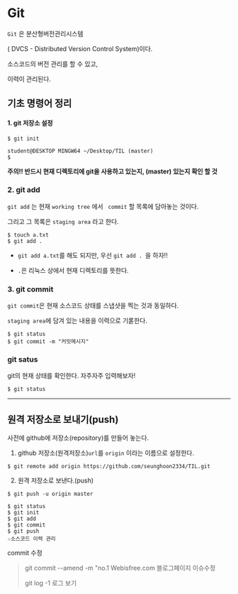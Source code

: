 # Git

`Git` 은 분산형버전관리시스템

( DVCS - Distributed Version Control System)이다.

소스코드의 버전 관리를 할 수 있고,

이력이 관리된다.

## 기초 명령어 정리

#### 1. git 저장소 설정

```
$ git init
```

```
student@DESKTOP MINGW64 ~/Desktop/TIL (master)
$
```

**주의!! 반드시 현재 디렉토리에 git을 사용하고 있는지, (master) 있는지 확인 할 것** 

### 2. git add

`git add` 는 현재 `working tree` 에서 ` commit` 할 목록에 담아놓는 것이다.

그리고 그 목록은 `staging area` 라고 한다.

```
$ touch a.txt
$ git add .
```

* `git add a.txt`를 해도 되지만, 우선  `git add . `을 하자!!

* `.`은 리눅스 상에서 현재 디렉토리를 뜻한다.

### 3. git commit

`git commit`은 현재 소스코드 상태를 스냅샷을 찍는 것과 동일하다.

`staging area`에 담겨 있는 내용을 이력으로 기롣한다.

```
$ git status
$ git commit -m "커밋메시지"
```

### git satus

git의 현재 상태를 확인한다. 자주자주 입력해보자!

```
$ git status
```

---

## 원격 저장소로 보내기(push)

사전에  github에 저장소(repository)를 만들어 놓는다.

1. github 저장소(원격저장소)`url`를 `origin` 이라는 이름으로 설정한다.

```
$ git remote add origin https://github.com/seunghoon2334/TIL.git
```

2. 원격 저장소로 보낸다.(push)


```
$ git push -u origin master
```



```
$ git status
$ git init
$ git add
$ git commit
$ git push 
☆소스코드 이력 관리
```



commit 수정

> git commit --amend -m "no.1 Webisfree.com 블로그페이지 이슈수정
>
>  git log -1 로그 보기

